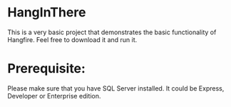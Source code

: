 # HangInThere
This is a very basic project that demonstrates the basic functionality of Hangfire. Feel free to download it and run it.

# Prerequisite:
Please make sure that you have SQL Server installed. It could be Express, Developer or Enterprise edition.
